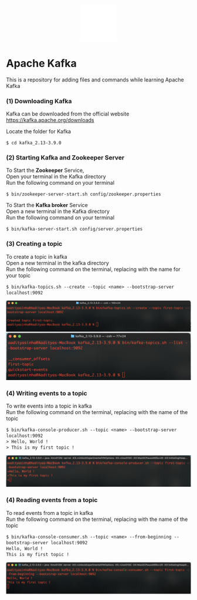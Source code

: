 <p align="center">
<picture>
  <source media="(prefers-color-scheme: light)" srcset="public/kafka.png">
  <source media="(prefers-color-scheme: dark)" srcset="public/kafka.png">
  <img src="public/kafka.png" alt="Kafka Logo" width="20%"> 
</picture>
</p>

# Apache Kafka

This is a repository  for adding files and commands while learning Apache Kafka

### (1) Downloading Kafka
Kafka can be downloaded from the official website
https://kafka.apache.org/downloads

Locate the folder for Kafka

```
$ cd kafka_2.13-3.9.0
```
### (2) Starting Kafka and Zookeeper Server
To Start the **Zookeeper** Service,  
Open your terminal in the Kafka directory  
Run the following command on your terminal  
```
$ bin/zookeeper-server-start.sh config/zookeeper.properties
```
To Start the **Kafka broker** Service  
Open a new terminal in the Kafka directory  
Run the following command on your terminal
```
$ bin/kafka-server-start.sh config/server.properties
```
### (3) Creating a topic
To create a topic in kafka  
Open a new terminal in the kafka directory  
Run the following command on the terminal, replacing <name> with the name for your topic   
```
$ bin/kafka-topics.sh --create --topic <name> --bootstrap-server localhost:9092
```
![image](public/create_topic.png)
![image](public/list_topics.png)
### (4) Writing events to a topic
To write events into a topic in kafka  
Run the following command on the terminal, replacing <name> with the name of the topic  
```
$ bin/kafka-console-producer.sh --topic <name> --bootstrap-server localhost:9092
> Hello, World !
> This is my first topic !
```
![image](public/writing_topic.png)
### (4) Reading events from a topic
To read events from a topic in kafka  
Run the following command on the terminal, replacing <name> with the name of the topic  
```
$ bin/kafka-console-consumer.sh --topic <name> --from-beginning --bootstrap-server localhost:9092
Hello, World !
This is my first topic !
```
![image](public/reading_topic.png)
